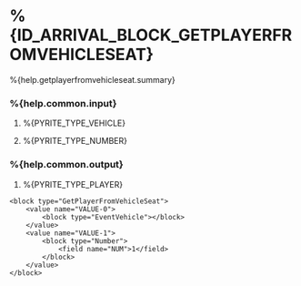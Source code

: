 # %{ID_ARRIVAL_BLOCK_GETPLAYERFROMVEHICLESEAT}

%{help.getplayerfromvehicleseat.summary}

### %{help.common.input}

1. %{PYRITE_TYPE_VEHICLE}

2. %{PYRITE_TYPE_NUMBER}

### %{help.common.output}

1. %{PYRITE_TYPE_PLAYER}

```
<block type="GetPlayerFromVehicleSeat">
    <value name="VALUE-0">
        <block type="EventVehicle"></block>
    </value>
    <value name="VALUE-1">
        <block type="Number">
            <field name="NUM">1</field>
        </block>
    </value>
</block>
```
